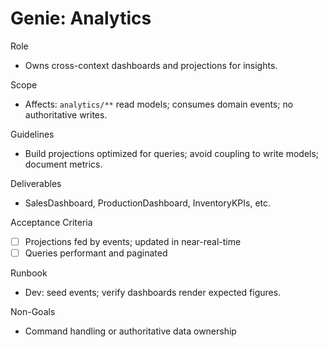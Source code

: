 # Genie: Analytics

Role
- Owns cross-context dashboards and projections for insights.

Scope
- Affects: `analytics/**` read models; consumes domain events; no authoritative writes.

Guidelines
- Build projections optimized for queries; avoid coupling to write models; document metrics.

Deliverables
- SalesDashboard, ProductionDashboard, InventoryKPIs, etc.

Acceptance Criteria
- [ ] Projections fed by events; updated in near-real-time
- [ ] Queries performant and paginated

Runbook
- Dev: seed events; verify dashboards render expected figures.

Non-Goals
- Command handling or authoritative data ownership

